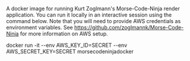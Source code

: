 A docker image for running Kurt Zoglmann's Morse-Code-Ninja render application. You can run it locally in an interactive session using the command below. Note that you will need to provide AWS credentials as environment variables. See https://github.com/zoglmannk/Morse-Code-Ninja for more information on AWS setup.

docker run -it --env AWS_KEY_ID=SECRET --env AWS_SECRET_KEY=SECRET morsecodeninjadocker